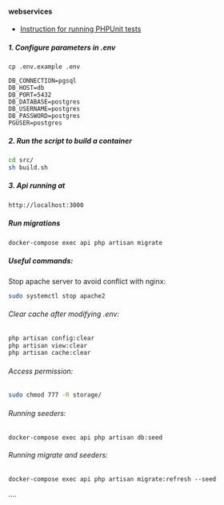 
#### webservices 
* [Instruction for running PHPUnit tests ](https://github.com/yanevasquez/webservices/blob/master/src/readme.md)

##### 1. Configure parameters in .env
```
cp .env.example .env
```

```
DB_CONNECTION=pgsql
DB_HOST=db
DB_PORT=5432
DB_DATABASE=postgres
DB_USERNAME=postgres
DB_PASSWORD=postgres
PGUSER=postgres
```
##### 2. Run the script to build a container 

```sh
cd src/
sh build.sh
```
##### 3. Api running at
```sh
http://localhost:3000
```

##### Run migrations
```sh
docker-compose exec api php artisan migrate
```
##### Useful commands:

Stop apache server to avoid conflict with nginx: 
```sh
sudo systemctl stop apache2
```
###### Clear cache after modifying .env: 
```sh
php artisan config:clear
php artisan view:clear
php artisan cache:clear
```
###### Access permission:
```sh
sudo chmod 777 -R storage/
```
###### Running seeders:
```
docker-compose exec api php artisan db:seed
```
###### Running migrate and seeders:
```
docker-compose exec api php artisan migrate:refresh --seed
```

....
